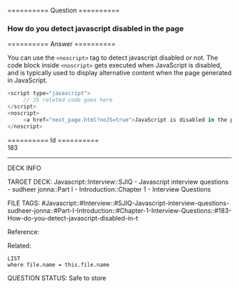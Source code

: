 ========== Question ==========  

### How do you detect javascript disabled in the page  

========== Answer ==========  

You can use the `<noscript>` tag to detect javascript disabled or not. The code
block inside `<noscript>` gets executed when JavaScript is disabled, and is
typically used to display alternative content when the page generated in
JavaScript.

```javascript
<script type="javascript">
     // JS related code goes here
</script>
<noscript>
     <a href="next_page.html?noJS=true">JavaScript is disabled in the page. Please click Next Page</a>
</noscript>
```

========== Id ==========  
183

---

DECK INFO

TARGET DECK: Javascript::Interview::SJIQ - Javascript interview questions - sudheer jonna::Part I - Introduction::Chapter 1 - Interview Questions

FILE TAGS: #Javascript::#Interview::#SJIQ-Javascript-interview-questions-sudheer-jonna::#Part-I-Introduction::#Chapter-1-Interview-Questions::#183-How-do-you-detect-javascript-disabled-in-t

Reference:

Related:

```dataview
LIST
where file.name = this.file.name
```

QUESTION STATUS: Safe to store
